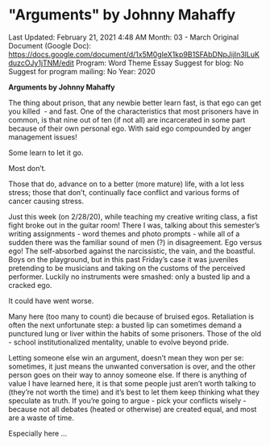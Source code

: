 # "Arguments" by Johnny Mahaffy

Last Updated: February 21, 2021 4:48 AM
Month: 03 - March
Original Document (Google Doc): https://docs.google.com/document/d/1x5M0gIeX1kp9B1SFAbDNpJijln3lLuKduzcOJy1jTNM/edit
Program: Word Theme Essay
Suggest for blog: No
Suggest for program mailing: No
Year: 2020

**Arguments by Johnny Mahaffy**

The thing about prison, that any newbie better learn fast, is that ego can get you killed  - and fast. One of the characteristics that most prisoners have in common, is that nine out of ten (if not all) are incarcerated in some part because of their own personal ego. With said ego compounded by anger management issues!

Some learn to let it go.

Most don’t.

Those that do, advance on to a better (more mature) life, with a lot less stress; those that don’t, continually face conflict and various forms of cancer causing stress.

Just this week (on 2/28/20), while teaching my creative writing class, a fist fight broke out in the guitar room! There I was, talking about this semester’s writing assignments - word themes and photo prompts - while all of a sudden there was the familiar sound of men (?) in disagreement. Ego versus ego! The self-absorbed against the narcissistic, the vain, and the boastful. Boys on the playground, but in this past Friday’s case it was juveniles pretending to be musicians and taking on the customs of the perceived performer. Luckily no instruments were smashed: only a busted lip and a cracked ego.

It could have went worse.

Many here (too many to count) die because of bruised egos. Retaliation is often the next unfortunate step: a busted lip can sometimes demand a punctured lung or liver within the habits of some prisoners. Those of the old - school institutionalized mentality, unable to evolve beyond pride.

Letting someone else win an argument, doesn’t mean they won per se: sometimes, it just means the unwanted conversation is over, and the other person goes on their way to annoy someone else. If there is anything of value I have learned here, it is that some people just aren’t worth talking to (they’re not worth the time) and it’s best to let them keep thinking what they speculate as truth. If you’re going to argue - pick your conflicts wisely - because not all debates (heated or otherwise) are created equal, and most are a waste of time.

Especially here …